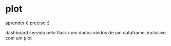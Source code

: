 # plot
aprender é preciso :)


dashboard servido pelo flask com dados vindos de um dataframe, inclusive com um plot
